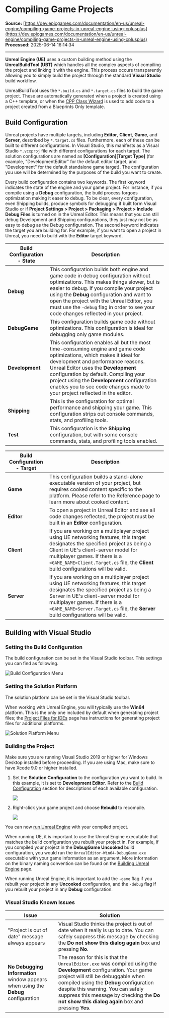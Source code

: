 # Compiling Game Projects

**Source:** [https://dev.epicgames.com/documentation/en-us/unreal-engine/compiling-game-projects-in-unreal-engine-using-cplusplus](https://dev.epicgames.com/documentation/en-us/unreal-engine/compiling-game-projects-in-unreal-engine-using-cplusplus)  
**Processed:** 2025-06-14 16:14:34

---

**Unreal Engine (UE)** uses a custom building method using the **UnrealBuildTool (UBT)** which handles all the complex aspects of compiling the project and linking it with the engine. This process occurs transparently allowing you to simply build the project through the standard **Visual Studio** build workflow.

UnrealBuildTool uses the `*.build.cs` and `*.target.cs` files to build the game project. These are automatically generated when a project is created using a C++ template, or when the [CPP Class Wizard](/documentation/en-us/unreal-engine/using-the-cplusplus-class-wizard-in-unreal-engine) is used to add code to a project created from a Blueprints Only template.

## Build Configuration

Unreal projects have multiple targets, including **Editor**, **Client**, **Game**, and **Server**, described by `*.target.cs` files. Furthermore, each of these can be built to different configurations. In Visual Studio, this manifests as a Visual Studio `*.vcxproj` file with different configurations for each target. The solution configurations are named as **\[Configuration\]\[Target Type\]** (for example, "DevelopmentEditor" for the default editor target, and "Development" for the default standalone game target). The configuration you use will be determined by the purposes of the build you want to create.

Every build configuration contains two keywords. The first keyword indicates the state of the engine and your game project. For instance, if you compile using a **Debug** configuration, the build process forgoes optimization making it easer to debug. To be clear, every configuration, even Shipping builds, produce symbols for debugging if built form Visual Studio or if **Project Settings > Project > Packaging > Project > Include Debug Files** is turned on in the Unreal Editor. This means that you can still debug Development and Shipping configurations, they just may not be as easy to debug as the Debug configuration. The second keyword indicates the target you are building for. For example, if you want to open a project in Unreal, you need to build with the **Editor** target keyword.

| Build Configuration - State | Description |
| --- | --- |
| **Debug** | This configuration builds both engine and game code in debug configuration without optimizations. This makes things slower, but is easier to debug. If you compile your project using the **Debug** configuration and want to open the project with the Unreal Editor, you must use the `-debug` flag in order to see your code changes reflected in your project. |
| **DebugGame** | This configuration builds game code without optimizations. This configuration is ideal for debugging only game modules. |
| **Development** | This configuration enables all but the most time-consuming engine and game code optimizations, which makes it ideal for development and performance reasons. Unreal Editor uses the **Development** configuration by default. Compiling your project using the **Development** configuration enables you to see code changes made to your project reflected in the editor. |
| **Shipping** | This is the configuration for optimal performance and shipping your game. This configuration strips out console commands, stats, and profiling tools. |
| **Test** | This configuration is the **Shipping** configuration, but with some console commands, stats, and profiling tools enabled. |

| Build Configuration - Target | Description |
| --- | --- |
| **Game** | This configuration builds a stand-alone executable version of your project, but requires cooked content specific to the platform. Please refer to the [](/documentation/404)Reference page to learn more about cooked content. |
| **Editor** | To open a project in Unreal Editor and see all code changes reflected, the project must be built in an **Editor** configuration. |
| **Client** | If you are working on a multiplayer project using UE networking features, this target designates the specified project as being a Client in UE's client-server model for multiplayer games. If there is a `<GAME_NAME>Client.Target.cs` file, the **Client** build configurations will be valid. |
| **Server** | If you are working on a multiplayer project using UE networking features, this target designates the specified project as being a Server in UE's client-server model for multiplayer games. If there is a `<GAME_NAME>Server.Target.cs` file, the **Server** build configurations will be valid. |

## Building with Visual Studio

### Setting the Build Configuration

The build configuration can be set in the Visual Studio toolbar. This settings you can find as following.

![Build Configuration Menu](https://d1iv7db44yhgxn.cloudfront.net/documentation/images/2687f7e5-dd92-47fa-9c83-1848c294d7e6/01_solutionconfig_vs.png)

### Setting the Solution Platform

The solution platform can be set in the Visual Studio toolbar.

When working with Unreal Engine, you will typically use the **Win64** platform. This is the only one included by default when generating project files; the [Project Files for IDEs](/documentation/en-us/unreal-engine/how-to-generate-unreal-engine-project-files-for-your-ide) page has instructions for generating project files for additional platforms.

![Solution Platform Menu](https://d1iv7db44yhgxn.cloudfront.net/documentation/images/aa86f8c0-72ed-4360-84cb-324efcdb5cb1/02_solutionplatform_vs.png)

### Building the Project

Make sure you are running Visual Studio 2019 or higher for Windows Desktop installed before proceeding. If you are using Mac, make sure to have Xcode 9.0 or higher installed.

1.  Set the **Solution Configuration** to the configuration you want to build. In this example, it is set to **Development Editor**. Refer to the [Build Configuration](/documentation/en-us/unreal-engine/compiling-game-projects-in-unreal-engine-using-cplusplus#buildconfiguration) section for descriptions of each available configuration.
    
    ![](https://d1iv7db44yhgxn.cloudfront.net/documentation/images/621233b2-c616-43e8-83ce-2a61e3c55d3f/03_configurationset.png)
2.  Right-click your game project and choose **Rebuild** to recompile.
    
    ![](https://d1iv7db44yhgxn.cloudfront.net/documentation/images/5e76e3e1-f2e4-403b-a922-2b32439f6d18/04_rebuildproject.png)

You can now [run Unreal Engine](/documentation/en-us/unreal-engine/running-unreal-engine) with your compiled project.

When running UE, it is important to use the Unreal Engine executable that matches the build configuration you rebuilt your project in. For example, if you compiled your project in the **DebugGame Uncooked** build configuration, you would run the `UnrealEditor-Win64-DebugGame.exe` executable with your game information as an argument. More information on the binary naming convention can be found on the [Building Unreal Engine](/documentation/en-us/unreal-engine/building-unreal-engine-from-source) page.

When running Unreal Engine, it is important to add the `-game` flag if you rebuilt your project in any **Uncooked** configuration, and the `-debug` flag if you rebuilt your project in any **Debug** configuration.

### Visual Studio Known Issues

| Issue | Solution |
| --- | --- |
| "Project is out of date" message always appears | Visual Studio thinks the project is out of date when it really is up to date. You can safely suppress this message by checking the **Do not show this dialog again** box and pressing **No**. |
| **No Debugging Information** window appears when using the **Debug** configuration | The reason for this is that the `UnrealEditor.exe` was compiled using the **Development** configuration. Your game project will still be debuggable when compiled using the **Debug** configuration despite this warning. You can safely suppress this message by checking the **Do not show this dialog again** box and pressing **Yes**. |
